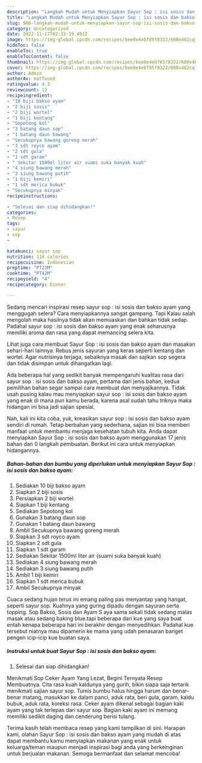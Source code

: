 ```yaml
---
description: "Langkah Mudah untuk Menyiapkan Sayur Sop : isi sosis dan bakso ayam yang Enak Banget, Buat Buka Puasa}"
title: "Langkah Mudah untuk Menyiapkan Sayur Sop : isi sosis dan bakso ayam yang Enak Banget, Buat Buka Puasa}"
slug: 966-langkah-mudah-untuk-menyiapkan-sayur-sop-isi-sosis-dan-bakso-ayam-yang-enak-banget-buat-buka-puasa
category: Uncategorized
date: 2022-11-17T02:33:19.491Z
image: https://img-global.cpcdn.com/recipes/bee0e4ebf85f8322/680x482cq70/sayur-sop-isi-sosis-dan-bakso-ayam-foto-resep-utama.jpg
hideToc: false
enableToc: true
enableTocContent: false
thumbnail: https://img-global.cpcdn.com/recipes/bee0e4ebf85f8322/680x482cq70/sayur-sop-isi-sosis-dan-bakso-ayam-foto-resep-utama.jpg
cover: https://img-global.cpcdn.com/recipes/bee0e4ebf85f8322/680x482cq70/sayur-sop-isi-sosis-dan-bakso-ayam-foto-resep-utama.jpg
author: Admin
authorAv: notfound
ratingvalue: 4.3
reviewcount: 13
recipeingredient:
- "10 biji bakso ayam"
- "2 biji sosis"
- "2 biji wortel"
- "1 biji kentang"
- "Sepotong kol"
- "3 batang daun sop"
- "1 batang daun bawang"
- "Secukupnya bawang goreng merah"
- "3 sdt royco ayam"
- "2 sdt gula"
- "1 sdt garam"
- " Sekitar 1500ml liter air suami suka banyak kuah"
- "4 siung bawang merah"
- "3 siung bawang putih"
- "1 biji kemiri"
- "1 sdt merica bubuk"
- "Secukupnya minyak"
recipeinstructions:

- "Selesai dan siap dihidangkan!"
categories:
- Resep
tags:
- sayur
- sop
- 

katakunci: sayur sop  
nutrition: 114 calories
recipecuisine: Indonesian
preptime: "PT23M"
cooktime: "PT42M"
recipeyield: "4"
recipecategory: Dinner

---
```



Sedang mencari inspirasi resep sayur sop : isi sosis dan bakso ayam yang menggugah selera? Cara menyiapkannya sangat gampang. Tapi Kalau salah mengolah maka hasilnya tidak akan memuaskan dan bahkan tidak sedap. Padahal sayur sop : isi sosis dan bakso ayam yang enak seharusnya memiliki aroma dan rasa yang dapat memancing selera kita.


Lihat juga cara membuat Sayur Sop : isi sosis dan bakso ayam dan masakan sehari-hari lainnya. Rebus jenis sayuran yang keras seperti kentang dan wortel. Agar nutrisinya terjaga, sebaiknya masak dan sajikan sop segera dan tidak disimpan untuk dihangatkan lagi.

Ada beberapa hal yang sedikit banyak mempengaruhi kualitas rasa dari sayur sop : isi sosis dan bakso ayam, pertama dari jenis bahan, kedua pemilihan bahan segar sampai cara membuat dan menyajikannya. Tidak usah pusing kalau mau menyiapkan sayur sop : isi sosis dan bakso ayam yang enak di mana pun kamu berada, karena asal sudah tahu triknya maka hidangan ini bisa jadi sajian spesial.


Nah, kali ini kita coba, yuk, kreasikan sayur sop : isi sosis dan bakso ayam sendiri di rumah. Tetap berbahan yang sederhana, sajian ini bisa memberi manfaat untuk membantu menjaga kesehatan tubuh kita. Anda dapat menyiapkan Sayur Sop : isi sosis dan bakso ayam menggunakan 17 jenis bahan dan 0 langkah pembuatan. Berikut ini cara untuk menyiapkan hidangannya.

<!--inarticleads1-->

##### Bahan-bahan dan bumbu yang diperlukan untuk menyiapkan Sayur Sop : isi sosis dan bakso ayam:

1. Sediakan 10 biji bakso ayam
1. Siapkan 2 biji sosis
1. Persiapkan 2 biji wortel
1. Siapkan 1 biji kentang
1. Sediakan Sepotong kol
1. Gunakan 3 batang daun sop
1. Gunakan 1 batang daun bawang
1. Ambil Secukupnya bawang goreng merah
1. Siapkan 3 sdt royco ayam
1. Siapkan 2 sdt gula
1. Siapkan 1 sdt garam
1. Sediakan  Sekitar 1500ml liter air (suami suka banyak kuah)
1. Sediakan 4 siung bawang merah
1. Sediakan 3 siung bawang putih
1. Ambil 1 biji kemiri
1. Siapkan 1 sdt merica bubuk
1. Ambil Secukupnya minyak


Cuaca sedang hujan terus ini emang paling pas menyantap yang hangat, seperti sayur sop. Kuahnya yang guring dipadu dengan sayuran serta topping. Sop Bakso, Sosis dan Ayam S aya sama sekali tidak sedang malas masak atau sedang baking blue.tapi beberapa dari kue yang saya buat entah kenapa beberapa hari ini berakhir dengan menyedihkan. Padahal kue tersebut niatnya mau dipamerin ke mama yang udah penasaran banget pengen icip-icip kue buatan saya. 

<!--inarticleads2-->

##### Instruksi untuk buat Sayur Sop : isi sosis dan bakso ayam:


1. Selesai dan siap dihidangkan!

Menikmati Sop Ceker Ayam Yang Lezat, Begini Ternyata Resep Membuatnya. Cita rasa kuah kaldunya yang gurih, bikin siapa saja tertarik menikmati sajian sayur sop. Tumis bumbu halus hingga harum dan benar-benar matang, masukkan ke dalam panci, aduk rata, beri gula, garam, kaldu bubuk, aduk rata, koreksi rasa. Ceker ayam dikenal sebagai bagian kaki ayam yang tak terlepas dari sayur sop. Bagian kaki ayam ini memang memiliki sedikit daging dan cenderung berisi tulang. 

Terima kasih telah membaca resep yang kami tampilkan di sini. Harapan kami, olahan Sayur Sop : isi sosis dan bakso ayam yang mudah di atas dapat membantu kamu menyiapkan makanan yang enak untuk keluarga/teman maupun menjadi inspirasi bagi anda yang berkeinginan untuk berjualan makanan. Semoga bermanfaat dan selamat mencoba!
